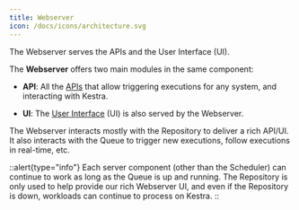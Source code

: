 ```yaml
---
title: Webserver
icon: /docs/icons/architecture.svg
---
```


The Webserver serves the APIs and the User Interface (UI).

The **Webserver** offers two main modules in the same component:
- **API**: All the [APIs](../13.api-reference/index.md) that allow triggering executions for any system, and interacting with Kestra.

- **UI**: The [User Interface](../01.getting-started/14.ui.md) (UI) is also served by the Webserver.

The Webserver interacts mostly with the Repository to deliver a rich API/UI. It also interacts with the Queue to trigger new executions, follow executions in real-time, etc.


::alert{type="info"}
Each server component (other than the Scheduler) can continue to work as long as the Queue is up and running. The Repository is only used to help provide our rich Webserver UI, and even if the Repository is down, workloads can continue to process on Kestra.
::
